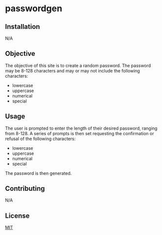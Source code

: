 # passwordgen
## Installation

N/A

## Objective
The objective of this site is to create a random password. The password may be 8-128 characters and may or may not include the following characters:
* lowercase
* uppercase
* numerical 
* special

## Usage

The user is prompted to enter the length of their desired password, ranging from 8-128. A series of prompts is then set requesting the confirmation or refusal of the following characters:
* lowercase
* uppercase
* numerical 
* special

The password is then generated.

## Contributing

N/A

## License

[MIT](https://choosealicense.com/licenses/mit/)
